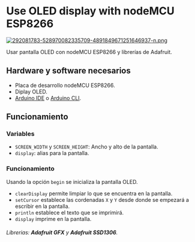 # Use OLED display with nodeMCU ESP8266

[![292081783-528970082335709-4891849671251646937-n.png](https://i.postimg.cc/mD6LgdDm/292081783-528970082335709-4891849671251646937-n.png)](https://postimg.cc/mzCfdy79)

Usar pantalla OLED con nodeMCU ESP8266 y librerías de Adafruit.

## Hardware y software necesarios
- Placa de desarrollo nodeMCU ESP8266.
- Diplay OLED.
- [Arduino IDE](https://www.arduino.cc/en/software) o [Arduino CLI](https://arduino.github.io/arduino-cli/0.23/installation/).

## Funcionamiento
### Variables
- `SCREEN_WIDTH` y `SCREEN_HEIGHT`: Ancho y alto de la pantalla.
- `display`: alias para la pantalla.

### Funcionamiento
Usando la opción `begin` se inicializa la pantalla OLED.
- `clearDisplay` permite limpiar lo que se encuentra en la pantalla.
- `setCursor` establece las cordenadas `X` y `Y` desde donde se empezará a escribir en la pantalla.
- `println` establece el texto que se imprimirá.
- `display` imprime en la pantalla.

###### Librerias: **Adafruit GFX** y **Adafruit SSD1306**.
